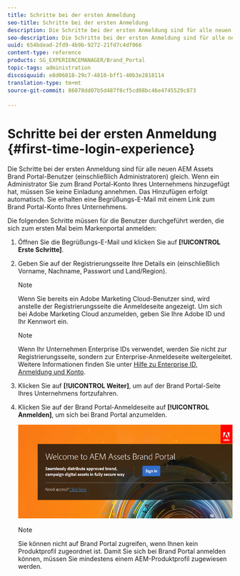 ```yaml
---
title: Schritte bei der ersten Anmeldung
seo-title: Schritte bei der ersten Anmeldung
description: Die Schritte bei der ersten Anmeldung sind für alle neuen AEM Assets Brand Portal-Benutzer (einschließlich Administratoren) gleich. Wenn ein Administrator Sie zum Brand Portal-Konto Ihres Unternehmens hinzugefügt hat, müssen Sie keine Einladung annehmen. Das Hinzufügen erfolgt automatisch. Sie erhalten eine Begrüßungs-E-Mail mit einem Link zum Brand Portal-Konto Ihres Unternehmens.
seo-description: Die Schritte bei der ersten Anmeldung sind für alle neuen AEM Assets Brand Portal-Benutzer (einschließlich Administratoren) gleich. Wenn ein Administrator Sie zum Brand Portal-Konto Ihres Unternehmens hinzugefügt hat, müssen Sie keine Einladung annehmen. Das Hinzufügen erfolgt automatisch. Sie erhalten eine Begrüßungs-E-Mail mit einem Link zum Brand Portal-Konto Ihres Unternehmens.
uuid: 654bdead-2fd9-4b9b-9272-21fd7c4df066
content-type: reference
products: SG_EXPERIENCEMANAGER/Brand_Portal
topic-tags: administration
discoiquuid: e8d06818-29c7-4810-bff1-40b3e2818114
translation-type: tm+mt
source-git-commit: 86078dd07b5d487f8cf5cd08bc46e4745529c873

---
```



# Schritte bei der ersten Anmeldung {#first-time-login-experience}

Die Schritte bei der ersten Anmeldung sind für alle neuen AEM Assets Brand Portal-Benutzer (einschließlich Administratoren) gleich. Wenn ein Administrator Sie zum Brand Portal-Konto Ihres Unternehmens hinzugefügt hat, müssen Sie keine Einladung annehmen. Das Hinzufügen erfolgt automatisch. Sie erhalten eine Begrüßungs-E-Mail mit einem Link zum Brand Portal-Konto Ihres Unternehmens.

Die folgenden Schritte müssen für die Benutzer durchgeführt werden, die sich zum ersten Mal beim Markenportal anmelden:

1. Öffnen Sie die Begrüßungs-E-Mail und klicken Sie auf **[!UICONTROL Erste Schritte]**.

1. Geben Sie auf der Registrierungsseite Ihre Details ein (einschließlich Vorname, Nachname, Passwort und Land/Region).
   >[!NOTE]
   >
   >Wenn Sie bereits ein Adobe Marketing Cloud-Benutzer sind, wird anstelle der Registrierungsseite die Anmeldeseite angezeigt. Um sich bei Adobe Marketing Cloud anzumelden, geben Sie Ihre Adobe ID und Ihr Kennwort ein.

   >[!NOTE]
   >
   >Wenn Ihr Unternehmen Enterprise IDs verwendet, werden Sie nicht zur Registrierungsseite, sondern zur Enterprise-Anmeldeseite weitergeleitet. Weitere Informationen finden Sie unter [Hilfe zu Enterprise ID, Anmeldung und Konto](https://helpx.adobe.com/in/enterprise/kb/enterprise-id-faq.html).

1. Klicken Sie auf **[!UICONTROL Weiter]**, um auf der Brand Portal-Seite Ihres Unternehmens fortzufahren.
1. Klicken Sie auf der Brand Portal-Anmeldeseite auf **[!UICONTROL Anmelden]**, um sich bei Brand Portal anzumelden.

   ![Brand Portal-Anmeldeseite](assets/signin-onboarding.png)

   >[!NOTE]
   >
   >Sie können nicht auf Brand Portal zugreifen, wenn Ihnen kein Produktprofil zugeordnet ist. Damit Sie sich bei Brand Portal anmelden können, müssen Sie mindestens einem AEM-Produktprofil zugewiesen werden.
